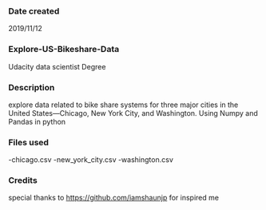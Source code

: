 ### Date created
2019/11/12

### Explore-US-Bikeshare-Data
Udacity data scientist Degree

### Description
explore data related to bike share systems for three major cities in the United States—Chicago, New York City, and Washington. Using Numpy and Pandas in python

### Files used

-chicago.csv 
-new_york_city.csv
-washington.csv


### Credits
special thanks to https://github.com/iamshaunjp for inspired me 

